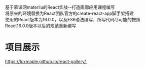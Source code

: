 
基于慕课网materliu的React实战--打造画廊应用课程编写  
将原来的环境替换为React团队官方的create-react-app脚手架搭建  
使用的React版本为16.0.0，以及ES6语法编写，所写代码尽可能的按照React16.0.0版本以后的规范重新编写  
 
# 项目展示
https://lcxmaple.github.io/react-gallery/ 
